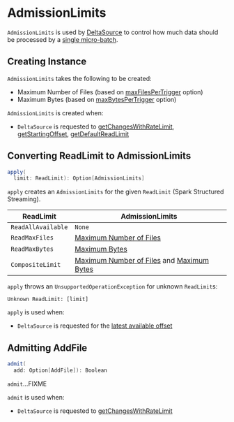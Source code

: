 # AdmissionLimits

`AdmissionLimits` is used by [DeltaSource](DeltaSource.md) to control how much data should be processed by a [single micro-batch](DeltaSource.md#getBatch).

## Creating Instance

`AdmissionLimits` takes the following to be created:

* <span id="maxFiles"> Maximum Number of Files (based on [maxFilesPerTrigger](options.md#maxFilesPerTrigger) option)
* <span id="bytesToTake"> Maximum Bytes (based on [maxBytesPerTrigger](options.md#maxBytesPerTrigger) option)

`AdmissionLimits` is created when:

* `DeltaSource` is requested to [getChangesWithRateLimit](DeltaSource.md#getChangesWithRateLimit), [getStartingOffset](DeltaSource.md#getStartingOffset), [getDefaultReadLimit](DeltaSource.md#getDefaultReadLimit)

## <span id="apply"> Converting ReadLimit to AdmissionLimits

```scala
apply(
  limit: ReadLimit): Option[AdmissionLimits]
```

`apply` creates an `AdmissionLimits` for the given `ReadLimit` (Spark Structured Streaming).

ReadLimit | AdmissionLimits
----------|----------
 `ReadAllAvailable` | `None`
 `ReadMaxFiles` | [Maximum Number of Files](#maxFiles)
 `ReadMaxBytes` | [Maximum Bytes](#bytesToTake)
 `CompositeLimit` | [Maximum Number of Files](#maxFiles) and [Maximum Bytes](#bytesToTake)

`apply` throws an `UnsupportedOperationException` for unknown `ReadLimit`s:

```text
Unknown ReadLimit: [limit]
```

`apply` is used when:

* `DeltaSource` is requested for the [latest available offset](DeltaSource.md#latestOffset)

## <span id="admit"> Admitting AddFile

```scala
admit(
  add: Option[AddFile]): Boolean
```

`admit`...FIXME

`admit` is used when:

* `DeltaSource` is requested to [getChangesWithRateLimit](DeltaSource.md#getChangesWithRateLimit)
